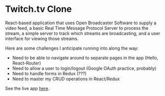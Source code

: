# Twitch.tv Clone

React-based application that uses Open Broadcaster Software to supply a video feed, a basic Real Time Message Protocol Server to process the stream, a simple server to track which streams are broadcasting, and a user interface for viewing those streams.

Here are some challenges I anticipate running into along the way:
- Need to be able to navigate around to separate pages in the app (Hello, React-Router)
- Need to allow a user to login/logout (Google OAuth practice, probably)
- Need to handle forms in Redux (???)
- Need to master my CRUD operations in React/Redux

See the live app <a href="https://tcs-simple-twitch-clone.netlify.app/" target="_blank" >here</a>.
